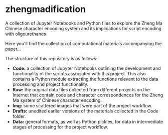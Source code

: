 # zhengmadification
A collection of Jupyter Notebooks and Python files to explore the Zheng Ma Chinese character encoding system and its implications for script encoding with oligourethanes

Here you'll find the collection of computational materials accompanying the paper...

The structure of this repository is as follows:

* **Code:** a collection of Jupyter Notebooks outlining the development and functionality of the scripts associated with this project.  This also contains a Python module extracting the functions relevant to the data processing and project functionality.
* **Raw:** the original data files collected from different projects on the Internet that contain code and character correspondences for the Zheng Ma system of Chinese character encoding.
* **Img:** some scattered images that were part of the project workflow.
* **Drafts:** unedited earlier versions of the materials collected in the Code folder.
* **Data:** general formats, as well as Python pickles, for data in intermediate stages of processing for the project workflow.

